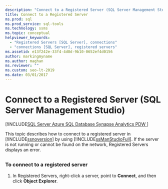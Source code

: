 ```yaml
---
description: "Connect to a Registered Server (SQL Server Management Studio)"
title: Connect to a Registered Server
ms.prod: sql
ms.prod_service: sql-tools
ms.technology: ssms
ms.topic: conceptual
helpviewer_keywords: 
  - "Registered Servers [SQL Server], connections"
  - "connections [SQL Server], registered servers"
ms.assetid: e13f242e-33f4-4d8d-9b10-0652ef4d0156
author: markingmyname
ms.author: maghan
ms.reviewer: ""
ms.custom: seo-lt-2019
ms.date: 03/01/2017
---
```


# Connect to a Registered Server (SQL Server Management Studio)

[!INCLUDE[SQL Server Azure SQL Database Synapse Analytics PDW ](../../includes/applies-to-version/sql-asdb-asdbmi-asa-pdw.md)]

This topic describes how to connect to a registered server in [!INCLUDE[ssnoversion](../../includes/ssnoversion-md.md)] by using [!INCLUDE[ssManStudioFull](../../includes/ssmanstudiofull-md.md)]. If the server is not running or cannot be found on the network, Registered Servers displays an error.  

##  <a name="SSMSProcedure"></a>

### To connect to a registered server

1. In Registered Servers, right-click a server, point to **Connect**, and then click **Object Explorer**.
